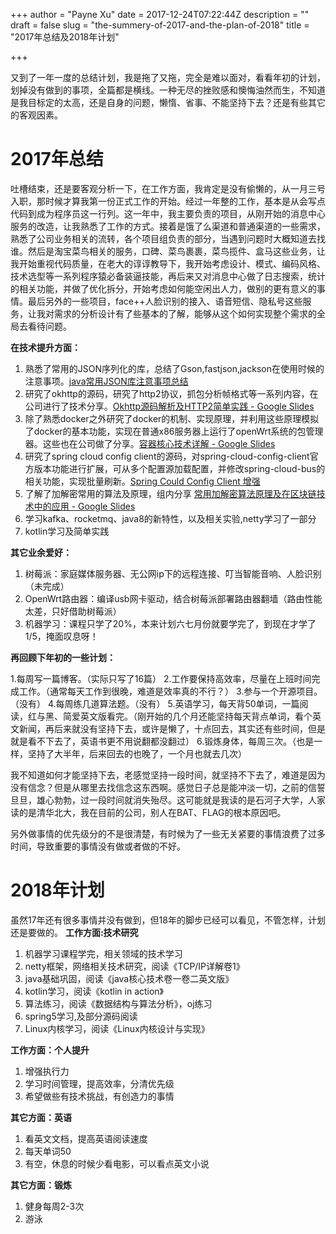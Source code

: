 +++
author = "Payne Xu"
date = 2017-12-24T07:22:44Z
description = ""
draft = false
slug = "the-summery-of-2017-and-the-plan-of-2018"
title = "2017年总结及2018年计划"

+++

又到了一年一度的总结计划，我是拖了又拖，完全是难以面对，看看年初的计划，划掉没有做到的事项，全篇都是横线。一种无尽的挫败感和懊悔油然而生，不知道是我目标定的太高，还是自身的问题，懒惰、省事、不能坚持下去？还是有些其它的客观因素。

# 2017年总结
吐槽结束，还是要客观分析一下，在工作方面，我肯定是没有偷懒的，从一月三号入职，那时候才算我第一份正式工作的开始。经过一年整的工作，基本是从会写点代码到成为程序员这一行列。这一年中，我主要负责的项目，从刚开始的消息中心服务的改造，让我熟悉了工作的方式。接着是饿了么渠道和普通渠道的一些需求，熟悉了公司业务相关的流转，各个项目组负责的部分，当遇到问题时大概知道去找谁。然后是淘宝菜鸟相关的服务，口碑、菜鸟裹裹，菜鸟揽件、盒马这些业务，让我开始重视代码质量，在老大的谆谆教导下，我开始考虑设计、模式、编码风格、技术选型等一系列程序猿必备装逼技能，再后来又对消息中心做了日志搜索，统计的相关功能，并做了优化拆分，开始考虑如何能空闲出人力，做别的更有意义的事情。最后另外的一些项目，face++人脸识别的接入、语音短信、隐私号这些服务，让我对需求的分析设计有了些基本的了解，能够从这个如何实现整个需求的全局去看待问题。

**在技术提升方面：**

1. 熟悉了常用的JSON序列化的库，总结了Gson,fastjson,jackson在使用时候的注意事项。[java常用JSON库注意事项总结](/the-attention-of-json-serialization-and-deserialization-in-java/)
2. 研究了okhttp的源码，研究了http2协议，抓包分析帧格式等一系列内容，在公司进行了技术分享。[Okhttp源码解析及HTTP2简单实践 - Google Slides](https://docs.google.com/presentation/d/1vbgZdfQZFZ5ty2hGCOwNmEKbUGKmlWZQP0E6KhrRkR8/edit?usp=sharing)
3. 除了熟悉docker之外研究了docker的机制、实现原理，并利用这些原理模拟了docker的基本功能，实现在普通x86服务器上运行了openWrt系统的包管理器。这些也在公司做了分享。[容器核心技术详解 - Google Slides](https://docs.google.com/presentation/d/11bBCcq75ZqMRPKW_LswLCIwiuvWvz5TJkAnFh5Ns51I/edit?usp=sharing)
4. 研究了spring cloud config client的源码，对spring-cloud-config-client官方版本功能进行扩展，可从多个配置源加载配置，并修改spring-cloud-bus的相关功能，实现批量刷新。[Spring Could Config Client 增强](/spring-could-config-client-enhance/)
5. 了解了加解密常用的算法及原理，组内分享 [常用加解密算法原理及在区块链技术中的应用 - Google Slides](https://docs.google.com/presentation/d/1ndX12SKh_t9LQ6B0nzF5ri5p-a_N1vFQWNUJ3eE9xZ8/edit?usp=sharing)
6. 学习kafka、rocketmq、java8的新特性，以及相关实验,netty学习了一部分
7. kotlin学习及简单实践

**其它业余爱好：**

1. 树莓派：家庭媒体服务器、无公网ip下的远程连接、叮当智能音响、人脸识别（未完成）
2. OpenWrt路由器：编译usb网卡驱动，结合树莓派部署路由器翻墙（路由性能太差，只好借助树莓派）
3. 机器学习：课程只学了20%，本来计划六七月份就要学完了，到现在才学了1/5，掩面叹息呀！

**再回顾下年初的一些计划：**

1.每周写一篇博客。（实际只写了16篇）
2.工作要保持高效率，尽量在上班时间完成工作。（通常每天工作到很晚，难道是效率真的不行？）
3.参与一个开源项目。（没有）
4.每周练几道算法题。（没有）
5.英语学习，每天背50单词，一篇阅读，红与黑、简爱英文版看完。（刚开始的几个月还能坚持每天背点单词，看个英文新闻，再后来就没有坚持下去，或许是懒了，十点回去，其实还有些时间，但是就是看不下去了，英语书更不用说翻都没翻过）
6.锻炼身体，每周三次。（也是一样，坚持了大半年，后来回去的也晚了，一个月也就去几次）

我不知道如何才能坚持下去，老感觉坚持一段时间，就坚持不下去了，难道是因为没有信念？但是从哪里去找信念这东西啊。感觉日子总是能冲淡一切，之前的信誓旦旦，雄心勃勃，过一段时间就消失殆尽。这可能就是我读的是石河子大学，人家读的是清华北大，我在目前的公司，别人在BAT、FLAG的根本原因吧。

另外做事情的优先级分的不是很清楚，有时候为了一些无关紧要的事情浪费了过多时间，导致重要的事情没有做或者做的不好。

# 2018年计划
虽然17年还有很多事情并没有做到，但18年的脚步已经可以看见，不管怎样，计划还是要做的。
**工作方面:技术研究**

1. 机器学习课程学完，相关领域的技术学习
2. netty框架，网络相关技术研究，阅读《TCP/IP详解卷1》
3. java基础巩固，阅读《java核心技术卷一卷二英文版》
4. kotlin学习，阅读《kotlin in action》
5. 算法练习，阅读《数据结构与算法分析》，oj练习 
6. spring5学习,及部分源码阅读
7. Linux内核学习，阅读《Linux内核设计与实现》

**工作方面：个人提升**
1. 增强执行力
2. 学习时间管理，提高效率，分清优先级
3. 希望做些有技术挑战，有创造力的事情

**其它方面：英语**
1. 看英文文档，提高英语阅读速度
2. 每天单词50
3. 有空，休息的时候少看电影，可以看点英文小说

**其它方面：锻炼**
1. 健身每周2-3次
2. 游泳
